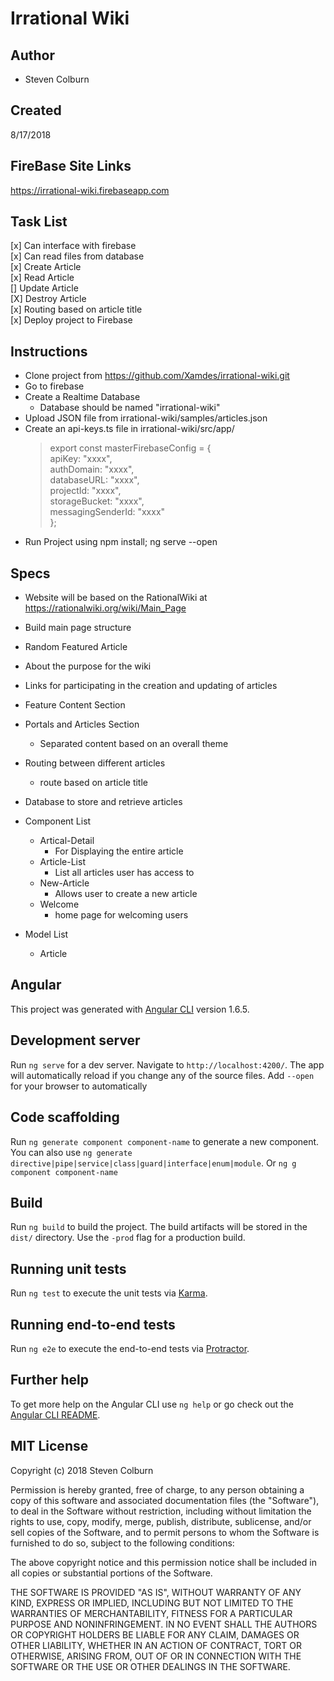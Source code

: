 # Irrational Wiki

## Author

  * Steven Colburn

## Created

8/17/2018  

## FireBase Site Links

https://irrational-wiki.firebaseapp.com

## Task List

  [x] Can interface with firebase  
  [x] Can read files from database  
  [x] Create Article  
  [x] Read Article  
  [] Update Article  
  [X] Destroy Article  
  [x] Routing based on article title  
  [x] Deploy project to Firebase  

## Instructions

  * Clone project from https://github.com/Xamdes/irrational-wiki.git
  * Go to firebase
  * Create a Realtime Database
    * Database should be named "irrational-wiki"
  * Upload JSON file from irrational-wiki/samples/articles.json
  * Create an api-keys.ts file in irrational-wiki/src/app/
      > export const masterFirebaseConfig = {  
      > apiKey: "xxxx",  
      > authDomain: "xxxx",  
      > databaseURL: "xxxx",  
      > projectId: "xxxx",  
      > storageBucket: "xxxx",  
      > messagingSenderId: "xxxx"  
      > };  
  * Run Project using npm install; ng serve --open

## Specs

  * Website will be based on the RationalWiki at https://rationalwiki.org/wiki/Main_Page
  * Build main page structure
  * Random Featured Article
  * About the purpose for the wiki
  * Links for participating in the creation and updating of articles
  * Feature Content Section
  * Portals and Articles Section
    * Separated content based on an overall theme
  * Routing between different articles
    * route based on article title
  * Database to store and retrieve articles

  * Component List
    * Artical-Detail
      * For Displaying the entire article
    * Article-List
      * List all articles user has access to
    * New-Article
      * Allows user to create a new article
    * Welcome
      * home page for welcoming users
  * Model List
    * Article

## Angular

This project was generated with [Angular CLI](https://github.com/angular/angular-cli) version 1.6.5.

## Development server

Run `ng serve` for a dev server. Navigate to `http://localhost:4200/`. The app will automatically reload if you change any of the source files.
Add `--open` for your browser to automatically

## Code scaffolding

Run `ng generate component component-name` to generate a new component. You can also use `ng generate directive|pipe|service|class|guard|interface|enum|module`.
Or `ng g component component-name`

## Build

Run `ng build` to build the project. The build artifacts will be stored in the `dist/` directory. Use the `-prod` flag for a production build.

## Running unit tests

Run `ng test` to execute the unit tests via [Karma](https://karma-runner.github.io).

## Running end-to-end tests

Run `ng e2e` to execute the end-to-end tests via [Protractor](http://www.protractortest.org/).

## Further help

To get more help on the Angular CLI use `ng help` or go check out the [Angular CLI README](https://github.com/angular/angular-cli/blob/master/README.md).

## MIT License

Copyright (c) 2018 Steven Colburn

Permission is hereby granted, free of charge, to any person obtaining a copy
of this software and associated documentation files (the "Software"), to deal
in the Software without restriction, including without limitation the rights
to use, copy, modify, merge, publish, distribute, sublicense, and/or sell
copies of the Software, and to permit persons to whom the Software is
furnished to do so, subject to the following conditions:

The above copyright notice and this permission notice shall be included in all
copies or substantial portions of the Software.

THE SOFTWARE IS PROVIDED "AS IS", WITHOUT WARRANTY OF ANY KIND, EXPRESS OR
IMPLIED, INCLUDING BUT NOT LIMITED TO THE WARRANTIES OF MERCHANTABILITY,
FITNESS FOR A PARTICULAR PURPOSE AND NONINFRINGEMENT. IN NO EVENT SHALL THE
AUTHORS OR COPYRIGHT HOLDERS BE LIABLE FOR ANY CLAIM, DAMAGES OR OTHER
LIABILITY, WHETHER IN AN ACTION OF CONTRACT, TORT OR OTHERWISE, ARISING FROM,
OUT OF OR IN CONNECTION WITH THE SOFTWARE OR THE USE OR OTHER DEALINGS IN THE
SOFTWARE.
